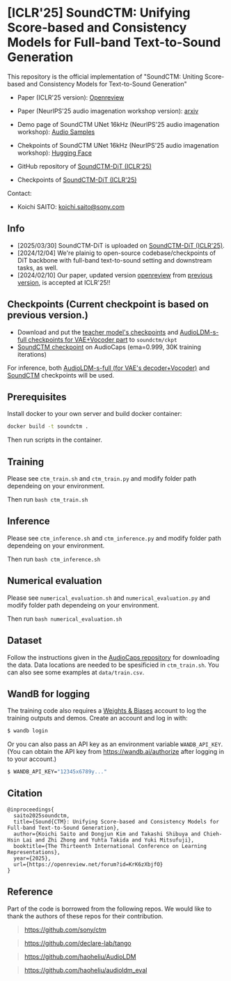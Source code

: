 # [ICLR'25] SoundCTM: Unifying Score-based and Consistency Models for Full-band Text-to-Sound Generation

This repository is the official implementation of "SoundCTM: Uniting Score-based and Consistency Models for Text-to-Sound Generation"

- Paper (ICLR'25 version): [Openreview](https://openreview.net/forum?id=KrK6zXbjfO)
- Paper (NeurIPS'25 audio imagenation workshop version): [arxiv](https://arxiv.org/abs/2405.18503)
- Demo page of SoundCTM UNet 16kHz (NeurIPS'25 audio imagenation workshop): [Audio Samples](https://koichi-saito-sony.github.io/soundctm/)
- Chekpoints of SoundCTM UNet 16kHz (NeurIPS'25 audio imagenation workshop): [Hugging Face](https://huggingface.co/Sony/soundctm)

- GitHub repository of [SoundCTM-DiT (ICLR'25)](https://github.com/koichi-saito-sony/soundctm_dit_iclr/)
- Checkpoints of [SoundCTM-DiT (ICLR'25)](https://huggingface.co/koichisaito/soundctm_dit)


Contact:
- Koichi SAITO: koichi.saito@sony.com

## Info 
- [2025/03/30] SoundCTM-DiT is uploaded on [SoundCTM-DiT (ICLR'25)](https://github.com/koichi-saito-sony/soundctm_dit_iclr/).
- [2024/12/04] We're plainig to open-source codebase/checkpoints of DiT backbone with full-band text-to-sound setting and downstream tasks, as well.
- [2024/02/10] Our paper, updated version [openreview](https://openreview.net/forum?id=KrK6zXbjfO) from [previous version](https://arxiv.org/abs/2405.18503), is accepted at ICLR'25!!

## Checkpoints (Current checkpoint is based on previous version.)

- Download and put the [teacher model's checkpoints](https://huggingface.co/Sony/soundctm/tree/main/ckpt/teacher) and [AudioLDM-s-full checkpoints for VAE+Vocoder part](https://huggingface.co/Sony/soundctm/blob/main/ckpt/audioldm-s-full.ckpt) to `soundctm/ckpt`
- [SoundCTM checkpoint](https://huggingface.co/Sony/soundctm/tree/main/soundctm_ckpt) on AudioCaps (ema=0.999, 30K training iterations)

For inference, both [AudioLDM-s-full (for VAE's decoder+Vocoder)](https://huggingface.co/Sony/soundctm/blob/main/ckpt/audioldm-s-full.ckpt) and [SoundCTM](https://huggingface.co/Sony/soundctm/tree/main/soundctm_ckpt) checkpoints will be used.

## Prerequisites

Install docker to your own server and build docker container:

```bash
docker build -t soundctm .
```

Then run scripts in the container.

## Training
Please see `ctm_train.sh` and `ctm_train.py` and modify folder path dependeing on your environment.

Then run `bash ctm_train.sh`

## Inference
Please see `ctm_inference.sh` and `ctm_inference.py` and modify folder path dependeing on your environment.

Then run `bash ctm_inference.sh`

## Numerical evaluation
Please see `numerical_evaluation.sh` and `numerical_evaluation.py` and modify folder path dependeing on your environment.

Then run `bash numerical_evaluation.sh`


## Dataset
Follow the instructions given in the [AudioCaps repository](https://github.com/cdjkim/audiocaps) for downloading the data. 
Data locations are needed to be spesificied in `ctm_train.sh`. 
You can also see some examples at `data/train.csv`.


## WandB for logging
The training code also requires a [Weights & Biases](https://wandb.ai/site) account to log the training outputs and demos. Create an account and log in with:
```bash
$ wandb login
```
Or you can also pass an API key as an environment variable `WANDB_API_KEY`.
(You can obtain the API key from https://wandb.ai/authorize after logging in to your account.)
```bash
$ WANDB_API_KEY="12345x6789y..."
```


## Citation
```
@inproceedings{
  saito2025soundctm,
  title={Sound{CTM}: Unifying Score-based and Consistency Models for Full-band Text-to-Sound Generation},
  author={Koichi Saito and Dongjun Kim and Takashi Shibuya and Chieh-Hsin Lai and Zhi Zhong and Yuhta Takida and Yuki Mitsufuji},
  booktitle={The Thirteenth International Conference on Learning Representations},
  year={2025},
  url={https://openreview.net/forum?id=KrK6zXbjfO}
}
```

## Reference
Part of the code is borrowed from the following repos. We would like to thank the authors of these repos for their contribution. 
> https://github.com/sony/ctm

> https://github.com/declare-lab/tango

> https://github.com/haoheliu/AudioLDM

> https://github.com/haoheliu/audioldm_eval


